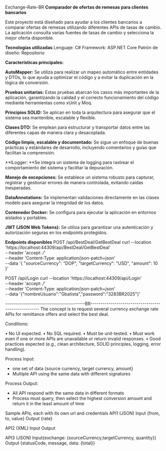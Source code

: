 Exchange-Rate-BR
**Comparador de ofertas de remesas para clientes bancarios**

Este proyecto está diseñado para ayudar a los clientes bancarios a comparar ofertas de remesas utilizando diferentes APIs de tasas de cambio. 
La aplicación consulta varias fuentes de tasas de cambio y selecciona la mejor oferta disponible.

**Tecnologías utilizadas**
Lenguaje: C#
Framework: ASP.NET Core
Patrón de diseño: Repositorio

**Características principales:**

**AutoMapper:** Se utiliza para realizar un mapeo automático entre entidades y DTOs, lo que ayuda a optimizar el código y a evitar la duplicación en la lógica de conversión.

**Pruebas unitarias:** Estas pruebas abarcan los casos más importantes de la aplicación, garantizando la calidad y el correcto funcionamiento del código mediante herramientas como xUnit y Moq.

**Principios SOLID:** Se aplican en toda la arquitectura para asegurar que el sistema sea mantenible, escalable y flexible.

**Clases DTO:** Se emplean para estructurar y transportar datos entre las diferentes capas de manera clara y desacoplada.

**Código limpio, escalable y documentado:** Se sigue un enfoque de buenas prácticas y estándares de desarrollo, incluyendo comentarios y guías que facilitan la comprensión.

**ILogger: **Se integra un sistema de logging para rastrear el comportamiento del sistema y facilitar la depuración.

**Manejo de excepciones:** Se establece un sistema robusto para capturar, registrar y gestionar errores de manera controlada, evitando caídas inesperadas.

**DataAnnotations:** Se implementan validaciones directamente en las clases modelo para asegurar la integridad de los datos.

**Contenedor Docker:** Se configura para ejecutar la aplicación en entornos aislados y portables.

**JWT (JSON Web Tokens):** Se utiliza para garantizar una autenticación y autorización seguras en los endpoints protegidos.

**Endpoints disponibles**
POST /api/BestDeal/GetBestDeal
curl --location 'https://localhost:44309/api/BestDeal/GetBestDeal' \
--header 'accept: */*' \
--header 'Content-Type: application/json-patch+json' \
--data '{
    "sourceCurrency": "DOP",
    "targetCurrency": "USD",
    "amount": 10
}'

POST ​/api​/Login
curl --location 'https://localhost:44309/api/Login' \
--header 'accept: */*' \
--header 'Content-Type: application/json-patch+json' \
--data '{"nombreUsuario":"Gbatista","password":"3283BR2025"}'

----------------------------------------BR----------------------------------------------------
The concept is to request several currency exchange rate APIs for remittance offers and
select the best deal.

Conditions:

• No UI expected.
• No SQL required.
• Must be unit-tested.
• Must work even if one or more APIs are unavailable or return invalid responses.
• Good practices expected (e.g., clean architecture, SOLID principles, logging, error
handling).

Process Input:

* one set of data {source currency, target currency, amount}
* Multiple API using the same data with different signatures

Process Output:

* All API respond with the same data in different formats
* Process must query, then select the highest conversion amount and return it in the least
amount of time

Sample APIs, each with its own url and credentials
API1 (JSON)
Input {from, to, value}
Output {rate}

API2 (XML)
Input <XML><From/><To/><Amount/></XML>
Output <XML><Result/></XML>

API3 (JSON)
Input{exchange: {sourceCurrency,targetCurrency, quantity}}
Output {statusCode, message, data: {total}}
